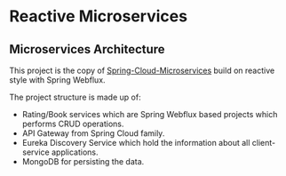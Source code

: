 # Reactive Microservices

## Microservices Architecture

This project is the copy of [Spring-Cloud-Microservices](https://github.com/alexdragnea/spring-cloud-microservices) build on reactive style with Spring Webflux.

The project structure is made up of:

- Rating/Book services which are Spring Webflux based projects which performs CRUD operations.
- API Gateway from Spring Cloud family.
- Eureka Discovery Service which hold the information about all client-service applications.
- MongoDB for persisting the data.
